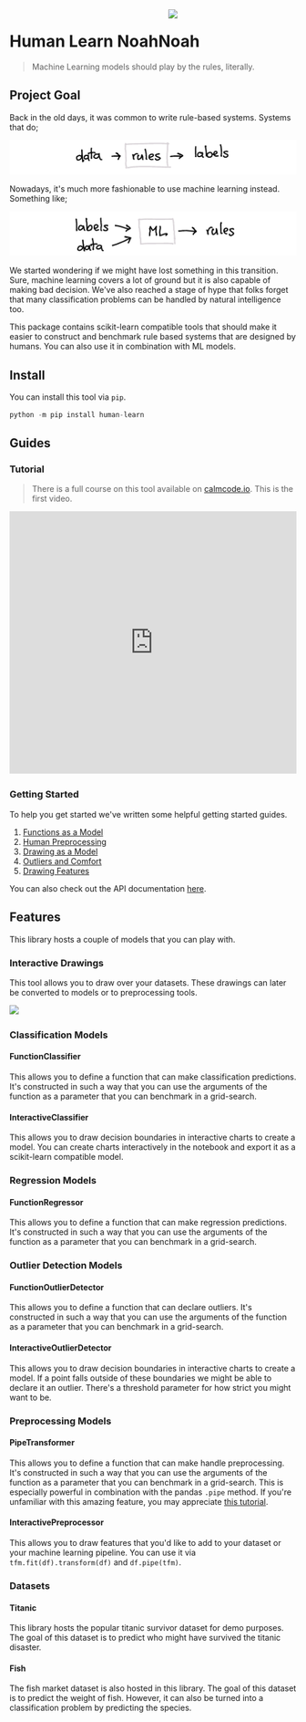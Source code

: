 <img src="logo.png" width=225 align="right">

# Human Learn NoahNoah

> Machine Learning models should play by the rules, literally.

## Project Goal

Back in the old days, it was common to write rule-based systems. Systems that do;

![](examples/rules.png)

Nowadays, it's much more fashionable to use machine learning instead. Something like;

![](examples/ml.png)

We started wondering if we might have lost something in this transition. Sure,
machine learning covers a lot of ground but it is also capable of making bad
decision. We've also reached a stage of hype that folks forget that many
classification problems can be handled by natural intelligence too.

This package contains scikit-learn compatible tools that should make it easier
to construct and benchmark rule based systems that are designed by humans. You
can also use it in combination with ML models.

## Install

You can install this tool via `pip`.

```python
python -m pip install human-learn
```

## Guides

### Tutorial

> There is a full course on this tool available on [calmcode.io](https://calmcode.io/human-learn/introduction.html).
> This is the first video.

<iframe src="https://player.vimeo.com/video/463961716" width="100%" height="460" frameborder="0" allow="autoplay; fullscreen" allowfullscreen></iframe>

### Getting Started

To help you get started we've written some helpful getting started guides.

1. [Functions as a Model](guide/function-classifier/function-classifier.html)
2. [Human Preprocessing](guide/function-preprocess/function-preprocessing.html)
3. [Drawing as a Model](guide/drawing-classifier/drawing.html)
4. [Outliers and Comfort](guide/finding-outliers/outliers.html)
5. [Drawing Features](guide/function-classifier/function-classifier.html)

You can also check out the API documentation [here](api/classification.html).

## Features

This library hosts a couple of models that you can play with.

### Interactive Drawings

This tool allows you to draw over your datasets. These drawings can later
be converted to models or to preprocessing tools.

![](draw-gif.gif)

### Classification Models

#### FunctionClassifier

This allows you to define a function that can make classification predictions. It's
constructed in such a way that you can use the arguments of the function as a parameter
that you can benchmark in a grid-search.

#### InteractiveClassifier

This allows you to draw decision boundaries in interactive charts to create a
model. You can create charts interactively in the notebook and export it as a
scikit-learn compatible model.

### Regression Models

#### FunctionRegressor

This allows you to define a function that can make regression predictions. It's
constructed in such a way that you can use the arguments of the function as a parameter
that you can benchmark in a grid-search.

### Outlier Detection Models

#### FunctionOutlierDetector

This allows you to define a function that can declare outliers. It's constructed in
such a way that you can use the arguments of the function as a parameter that you
can benchmark in a grid-search.

#### InteractiveOutlierDetector

This allows you to draw decision boundaries in interactive charts to create a
model. If a point falls outside of these boundaries we might be able to declare
it an outlier. There's a threshold parameter for how strict you might want to be.

### Preprocessing Models

#### PipeTransformer

This allows you to define a function that can make handle preprocessing. It's
constructed in such a way that you can use the arguments of the function as a parameter
that you can benchmark in a grid-search. This is especially powerful in combination
with the pandas `.pipe` method. If you're unfamiliar with this amazing feature, you
may appreciate [this tutorial](https://calmcode.io/pandas-pipe/introduction.html).

#### InteractivePreprocessor

This allows you to draw features that you'd like to add to your dataset or
your machine learning pipeline. You can use it via `tfm.fit(df).transform(df)` and
`df.pipe(tfm)`.

### Datasets

#### Titanic

This library hosts the popular titanic survivor dataset for demo purposes. The goal of
this dataset is to predict who might have survived the titanic disaster.

#### Fish

The fish market dataset is also hosted in this library. The goal of this dataset
is to predict the weight of fish. However, it can also be turned into a classification problem
by predicting the species.